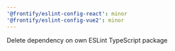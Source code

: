```yaml
---
'@frontify/eslint-config-react': minor
'@frontify/eslint-config-vue2': minor
---
```


Delete dependency on own ESLint TypeScript package
